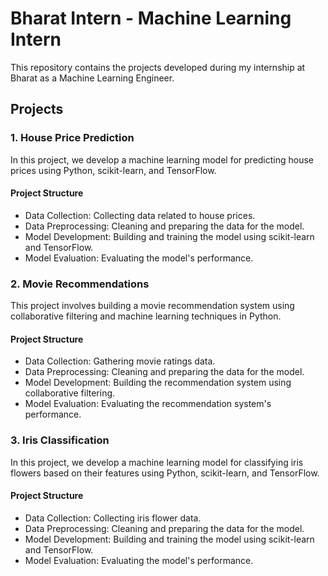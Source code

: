 # Bharat Intern - Machine Learning Intern

This repository contains the projects developed during my internship at Bharat as a Machine Learning Engineer.

## Projects

### 1. House Price Prediction

In this project, we develop a machine learning model for predicting house prices using Python, scikit-learn, and TensorFlow.

#### Project Structure
- Data Collection: Collecting data related to house prices.
- Data Preprocessing: Cleaning and preparing the data for the model.
- Model Development: Building and training the model using scikit-learn and TensorFlow.
- Model Evaluation: Evaluating the model's performance.

### 2. Movie Recommendations

This project involves building a movie recommendation system using collaborative filtering and machine learning techniques in Python.

#### Project Structure
- Data Collection: Gathering movie ratings data.
- Data Preprocessing: Cleaning and preparing the data for the model.
- Model Development: Building the recommendation system using collaborative filtering.
- Model Evaluation: Evaluating the recommendation system's performance.

### 3. Iris Classification

In this project, we develop a machine learning model for classifying iris flowers based on their features using Python, scikit-learn, and TensorFlow.

#### Project Structure
- Data Collection: Collecting iris flower data.
- Data Preprocessing: Cleaning and preparing the data for the model.
- Model Development: Building and training the model using scikit-learn and TensorFlow.
- Model Evaluation: Evaluating the model's performance.
